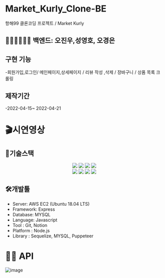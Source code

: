 # Market_Kurly_Clone-BE
항해99 클론코딩 프로젝트 / Market Kurly

## 👋👨🏻‍🤝‍👨🏻 백엔드: 오진우,성영호, 오경은

## 구현 기능
 -회원가입,로그인/ 메인페이지,상세페이지 / 리뷰 작성 ,삭제 / 장바구니 / 상품 목록 크롤링  

## 제작기간 
 -2022-04-15~ 2022-04-21

# 🎬시연영상



## 🔨기술스택
<div align=center>

<p align="center">

<img src="https://img.shields.io/badge/javascript-F7DF1E?style=for-the-badge&logo=javascript&logoColor=black"> 
<img src="https://img.shields.io/badge/node.js-339933?style=for-the-badge&logo=Node.js&logoColor=white">
<img src="https://img.shields.io/badge/express-000000?style=for-the-badge&logo=express&logoColor=white">
<img src="https://img.shields.io/badge/mysql-4479A1?style=for-the-badge&logo=mysql&logoColor=white">
  <br>
<img src="https://img.shields.io/badge/linux-FCC624?style=for-the-badge&logo=linux&logoColor=black"> 
<img src="https://img.shields.io/badge/amazonaws-232F3E?style=for-the-badge&logo=amazonaws&logoColor=white"> 
<img src="https://img.shields.io/badge/github-181717?style=for-the-badge&logo=github&logoColor=white">
<img src="https://img.shields.io/badge/git-F05032?style=for-the-badge&logo=git&logoColor=white">
  <br>
</div>

##  🛠개발툴

-   Server: AWS EC2 (Ubuntu 18.04 LTS)
-   Framework: Express 
-   Database: MYSQL
-   Language: Javascript
-   Tool : Git, Notion
-   Platform : Node.js
-   Library : Sequelize, MYSQL, Puppeteer


# 👨‍💻 API

![image](https://user-images.githubusercontent.com/101075355/164399993-7588d66c-356f-4357-a91a-0f2945f5cac7.png)
